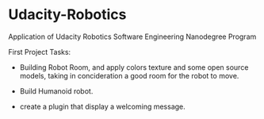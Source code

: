 # Udacity-Robotics
Application of Udacity Robotics Software Engineering Nanodegree Program 


First Project Tasks:

- Building Robot Room, and apply colors texture and some open source models,
 taking in concideration a good room for the robot to move.
 
- Build Humanoid robot.

- create a plugin that display a welcoming message.

